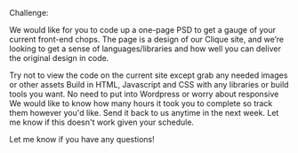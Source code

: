 Challenge:

We would like for you to code up a one-page PSD to get a gauge of your current front-end chops. The page is a  design of our Clique site, and we’re looking to get a sense of languages/libraries and how well you can deliver the original design in code. 

Try not to view the code on the current site except grab any needed images or other assets
Build in HTML, Javascript and CSS with any libraries or build tools you want.
No need to put into Wordpress or worry about responsive
We would like to know how many hours it took you to complete so track them however you'd like. 
Send it back to us anytime in the next week. Let me know if this doesn't work given your schedule.

Let me know if you have any questions! 